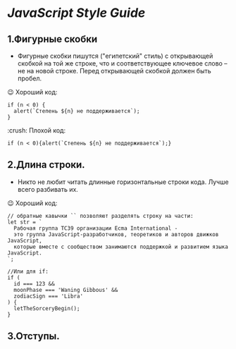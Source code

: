 # _JavaScript Style Guide_

## 1.Фигурные скобки

+ Фигурные скобки пишутся ("египетский" стиль) с открывающей скобкой на той же строке, что и соответствующее ключевое слово – не на новой строке. Перед открывающей скобкой должен быть пробел.

:wink: Хороший код:

```
if (n < 0) {
  alert(`Степень ${n} не поддерживается`);
}
```
:crush: Плохой код:

```
if (n < 0){alert(`Степень ${n} не поддерживается`);}
```

## 2.Длина строки.

+ Никто не любит читать длинные горизонтальные строки кода. Лучше всего разбивать их.

:wink: Хороший код:

```
// обратные кавычки `` позволяют разделять строку на части:
let str = `
  Рабочая группа TC39 организации Ecma International -
  это группа JavaScript-разработчиков, теоретиков и авторов движков JavaScript,
  которые вместе с сообществом занимаются поддержкой и развитием языка JavaScript.
`;
```

```
//Или для if:
if (
  id === 123 &&
  moonPhase === 'Waning Gibbous' &&
  zodiacSign === 'Libra'
) {
  letTheSorceryBegin();
}
```

## 3.Отступы.
